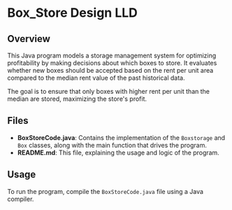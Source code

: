 # Box_Store Design LLD

## Overview
This Java program models a storage management system for optimizing profitability by making decisions about which boxes to store. It evaluates whether new boxes should be accepted based on the rent per unit area compared to the median rent value of the past historical data.

The goal is to ensure that only boxes with higher rent per unit than the median are stored, maximizing the store's profit.

## Files
- **BoxStoreCode.java**: Contains the implementation of the `Boxstorage` and `Box` classes, along with the main function that drives the program.
- **README.md**: This file, explaining the usage and logic of the program.

## Usage
To run the program, compile the `BoxStoreCode.java` file using a Java compiler.


